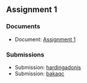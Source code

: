 ## Assignment 1

### Documents

- Document: [Assignment 1](docs/Assignment%201.pdf)

### Submissions

- Submission: [hardingadonis](https://github.com/MMA301/assignment-1)
- Submission: [bakaqc](https://github.com/MMA301-17C/assignment-1)
